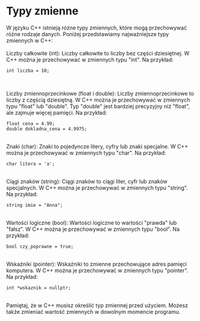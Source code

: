 <h1>Typy zmienne</h1>
W języku C++ istnieją różne typy zmiennych, które mogą przechowywać różne rodzaje danych. Poniżej przedstawiamy najważniejsze typy zmiennych w C++:

<br>
<br>
Liczby całkowite (int):
Liczby całkowite to liczby bez części dziesiętnej. W C++ można je przechowywać w zmiennych typu "int". Na przykład:

```
int liczba = 10;
```
<br>

Liczby zmiennoprzecinkowe (float i double):
Liczby zmiennoprzecinkowe to liczby z częścią dziesiętną. W C++ można je przechowywać w zmiennych typu "float" lub "double". Typ "double" jest bardziej precyzyjny niż "float", ale zajmuje więcej pamięci. Na przykład:

```
float cena = 4.99;
double dokladna_cena = 4.9975;
```
<br>
Znaki (char):
Znaki to pojedyncze litery, cyfry lub znaki specjalne. W C++ można je przechowywać w zmiennych typu "char". Na przykład:

```
char litera = 'a';
```
<br>
Ciągi znaków (string):
Ciągi znaków to ciągi liter, cyfr lub znaków specjalnych. W C++ można je przechowywać w zmiennych typu "string". Na przykład:

```
string imie = "Anna";
```
<br>
Wartości logiczne (bool):
Wartości logiczne to wartości "prawda" lub "fałsz". W C++ można je przechowywać w zmiennych typu "bool". Na przykład:

```
bool czy_poprawne = true;
```
<br>
Wskaźniki (pointer):
Wskaźniki to zmienne przechowujące adres pamięci komputera. W C++ można je przechowywać w zmiennych typu "pointer". Na przykład:

```
int *wskaznik = nullptr;
```
<br>
Pamiętaj, że w C++ musisz określić typ zmiennej przed użyciem. Możesz także zmieniać wartość zmiennych w dowolnym momencie programu.
